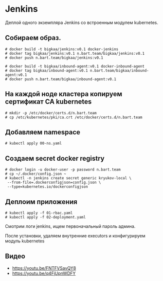 # Jenkins

Деплой одного экземпляра Jenkins со встроенным модулем
kubernetes.

## Собираем образ.

    # docker build -t bigkaa/jenkins:v0.1 docker-jenkins
    # docker tag bigkaa/jenkins:v0.1 n.bart.team/bigkaa/jenkins:v0.1
    # docker push n.bart.team/bigkaa/jenkins:v0.1
    
    # docker build -t bigkaa/inbound-agent:v0.1 docker-inbound-agent
    # docker tag bigkaa/inbound-agent:v0.1 n.bart.team/bigkaa/inbound-agent:v0.1
    # docker push n.bart.team/bigkaa/inbound-agent:v0.1

## На каждой ноде кластера копируем сертификат CA kubernetes

    # mkdir -p /etc/docker/certs.d/n.bart.team
    # cp /etc/kubernetes/pki/ca.crt /etc/docker/certs.d/n.bart.team

## Добавляем namespace

    # kubectl apply 00-ns.yaml

## Создаем secret docker registry

    # docker login -u docker-user -p password n.bart.team
    # cp ~/.docker/config.json ~
    # kubectl -n jenkins create secret generic kryukov-local \
     --from-file=.dockerconfigjson=config.json \
     --type=kubernetes.io/dockerconfigjson

## Деплоим приложения

    # kubectl apply -f 01-rbac.yaml
    # kubectl apply -f 02-deployment.yaml

Смотрим логи jenkins, ищем первоначальный пароль админа.

После установки, удаляем внутренние executors и конфигурируем модуль kubernetes

## Видео

* https://youtu.be/FNTFVSavQY8
* https://youtu.be/q4FjUpnWDFY

